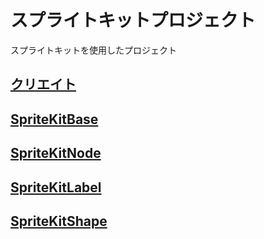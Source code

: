 # スプライトキットプロジェクト

スプライトキットを使用したプロジェクト

## [クリエイト](https://github.com/ghsumiyasu/Swift/blob/main/README-SpriteKit-Create-jp.md)
## [SpriteKitBase](https://github.com/ghsumiyasu/Swift/blob/main/README-Swift-SpriteKitBase-jp.md)
## [SpriteKitNode](https://github.com/ghsumiyasu/Swift/blob/main/README-Swift-Construtor-jp.md)
## [SpriteKitLabel](https://github.com/ghsumiyasu/Swift/blob/main/README-Swift-Node-SKLabel-jp.md)
## [SpriteKitShape](https://github.com/ghsumiyasu/Swift/blob/main/README-Swift-Node-SKShape-jp.md)
